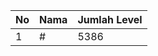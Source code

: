 | No | Nama            | Jumlah Level |
|----|-----------------|--------------|
| 1  | #    |    5386        |
